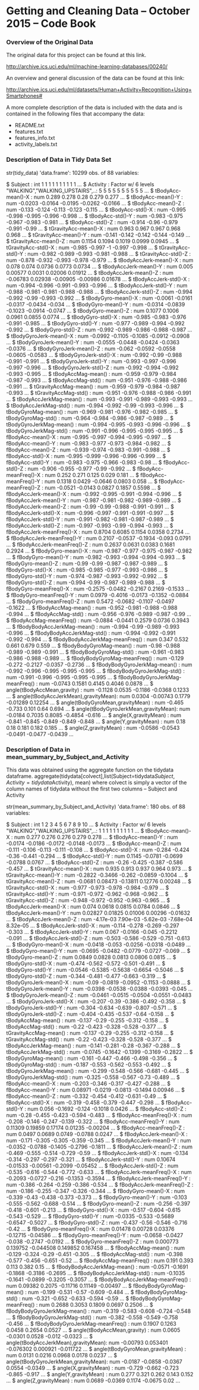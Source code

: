 # Getting and Cleaning Data – October 2015 – Code Book

### Overview of the Original Data

The original data for this project can be found at this link. 

http://archive.ics.uci.edu/ml/machine-learning-databases/00240/

An overview and general discussion of the data can be found at this link:

http://archive.ics.uci.edu/ml/datasets/Human+Activity+Recognition+Using+Smartphones#

A more complete description of the data is included with the data and is contained in the following files that accompany the data:
* README.txt
* features.txt
* features_info.txt
* activity_labels.txt

### Description of Data in Tidy Data Set

 str(tidy_data)
'data.frame':   10299 obs. of  88 variables:

 $ Subject                             : int  1 1 1 1 1 1 1 1 1 1 ...
 $ Activity                            : Factor w/ 6 levels "WALKING","WALKING_UPSTAIRS",..: 5 5 5 5 5 5 5 5 5 5 ...
 $ tBodyAcc-mean()-X                   : num  0.289 0.278 0.28 0.279 0.277 ...
 $ tBodyAcc-mean()-Y                   : num  -0.0203 -0.0164 -0.0195 -0.0262 -0.0166 ...
 $ tBodyAcc-mean()-Z                   : num  -0.133 -0.124 -0.113 -0.123 -0.115 ...
 $ tBodyAcc-std()-X                    : num  -0.995 -0.998 -0.995 -0.996 -0.998 ...
 $ tBodyAcc-std()-Y                    : num  -0.983 -0.975 -0.967 -0.983 -0.981 ...
 $ tBodyAcc-std()-Z                    : num  -0.914 -0.96 -0.979 -0.991 -0.99 ...
 $ tGravityAcc-mean()-X                : num  0.963 0.967 0.967 0.968 0.968 ...
 $ tGravityAcc-mean()-Y                : num  -0.141 -0.142 -0.142 -0.144 -0.149 ...
 $ tGravityAcc-mean()-Z                : num  0.1154 0.1094 0.1019 0.0999 0.0945 ...
 $ tGravityAcc-std()-X                 : num  -0.985 -0.997 -1 -0.997 -0.998 ...
 $ tGravityAcc-std()-Y                 : num  -0.982 -0.989 -0.993 -0.981 -0.988 ...
 $ tGravityAcc-std()-Z                 : num  -0.878 -0.932 -0.993 -0.978 -0.979 ...
 $ tBodyAccJerk-mean()-X               : num  0.078 0.074 0.0736 0.0773 0.0734 ...
 $ tBodyAccJerk-mean()-Y               : num  0.005 0.00577 0.0031 0.02006 0.01912 ...
 $ tBodyAccJerk-mean()-Z               : num  -0.06783 0.02938 -0.00905 -0.00986 0.01678 ...
 $ tBodyAccJerk-std()-X                : num  -0.994 -0.996 -0.991 -0.993 -0.996 ...
 $ tBodyAccJerk-std()-Y                : num  -0.988 -0.981 -0.981 -0.988 -0.988 ...
 $ tBodyAccJerk-std()-Z                : num  -0.994 -0.992 -0.99 -0.993 -0.992 ...
 $ tBodyGyro-mean()-X                  : num  -0.0061 -0.0161 -0.0317 -0.0434 -0.034 ...
 $ tBodyGyro-mean()-Y                  : num  -0.0314 -0.0839 -0.1023 -0.0914 -0.0747 ...
 $ tBodyGyro-mean()-Z                  : num  0.1077 0.1006 0.0961 0.0855 0.0774 ...
 $ tBodyGyro-std()-X                   : num  -0.985 -0.983 -0.976 -0.991 -0.985 ...
 $ tBodyGyro-std()-Y                   : num  -0.977 -0.989 -0.994 -0.992 -0.992 ...
 $ tBodyGyro-std()-Z                   : num  -0.992 -0.989 -0.986 -0.988 -0.987 ...
 $ tBodyGyroJerk-mean()-X              : num  -0.0992 -0.1105 -0.1085 -0.0912 -0.0908 ...
 $ tBodyGyroJerk-mean()-Y              : num  -0.0555 -0.0448 -0.0424 -0.0363 -0.0376 ...
 $ tBodyGyroJerk-mean()-Z              : num  -0.062 -0.0592 -0.0558 -0.0605 -0.0583 ...
 $ tBodyGyroJerk-std()-X               : num  -0.992 -0.99 -0.988 -0.991 -0.991 ...
 $ tBodyGyroJerk-std()-Y               : num  -0.993 -0.997 -0.996 -0.997 -0.996 ...
 $ tBodyGyroJerk-std()-Z               : num  -0.992 -0.994 -0.992 -0.993 -0.995 ...
 $ tBodyAccMag-mean()                  : num  -0.959 -0.979 -0.984 -0.987 -0.993 ...
 $ tBodyAccMag-std()                   : num  -0.951 -0.976 -0.988 -0.986 -0.991 ...
 $ tGravityAccMag-mean()               : num  -0.959 -0.979 -0.984 -0.987 -0.993 ...
 $ tGravityAccMag-std()                : num  -0.951 -0.976 -0.988 -0.986 -0.991 ...
 $ tBodyAccJerkMag-mean()              : num  -0.993 -0.991 -0.989 -0.993 -0.993 ...
 $ tBodyAccJerkMag-std()               : num  -0.994 -0.992 -0.99 -0.993 -0.996 ...
 $ tBodyGyroMag-mean()                 : num  -0.969 -0.981 -0.976 -0.982 -0.985 ...
 $ tBodyGyroMag-std()                  : num  -0.964 -0.984 -0.986 -0.987 -0.989 ...
 $ tBodyGyroJerkMag-mean()             : num  -0.994 -0.995 -0.993 -0.996 -0.996 ...
 $ tBodyGyroJerkMag-std()              : num  -0.991 -0.996 -0.995 -0.995 -0.995 ...
 $ fBodyAcc-mean()-X                   : num  -0.995 -0.997 -0.994 -0.995 -0.997 ...
 $ fBodyAcc-mean()-Y                   : num  -0.983 -0.977 -0.973 -0.984 -0.982 ...
 $ fBodyAcc-mean()-Z                   : num  -0.939 -0.974 -0.983 -0.991 -0.988 ...
 $ fBodyAcc-std()-X                    : num  -0.995 -0.999 -0.996 -0.996 -0.999 ...
 $ fBodyAcc-std()-Y                    : num  -0.983 -0.975 -0.966 -0.983 -0.98 ...
 $ fBodyAcc-std()-Z                    : num  -0.906 -0.955 -0.977 -0.99 -0.992 ...
 $ fBodyAcc-meanFreq()-X               : num  0.252 0.271 0.125 0.029 0.181 ...
 $ fBodyAcc-meanFreq()-Y               : num  0.1318 0.0429 -0.0646 0.0803 0.058 ...
 $ fBodyAcc-meanFreq()-Z               : num  -0.0521 -0.0143 0.0827 0.1857 0.5598 ...
 $ fBodyAccJerk-mean()-X               : num  -0.992 -0.995 -0.991 -0.994 -0.996 ...
 $ fBodyAccJerk-mean()-Y               : num  -0.987 -0.981 -0.982 -0.989 -0.989 ...
 $ fBodyAccJerk-mean()-Z               : num  -0.99 -0.99 -0.988 -0.991 -0.991 ...
 $ fBodyAccJerk-std()-X                : num  -0.996 -0.997 -0.991 -0.991 -0.997 ...
 $ fBodyAccJerk-std()-Y                : num  -0.991 -0.982 -0.981 -0.987 -0.989 ...
 $ fBodyAccJerk-std()-Z                : num  -0.997 -0.993 -0.99 -0.994 -0.993 ...
 $ fBodyAccJerk-meanFreq()-X           : num  0.8704 0.6085 0.1154 0.0358 0.2734 ...
 $ fBodyAccJerk-meanFreq()-Y           : num  0.2107 -0.0537 -0.1934 -0.093 0.0791 ...
 $ fBodyAccJerk-meanFreq()-Z           : num  0.2637 0.0631 0.0383 0.1681 0.2924 ...
 $ fBodyGyro-mean()-X                  : num  -0.987 -0.977 -0.975 -0.987 -0.982 ...
 $ fBodyGyro-mean()-Y                  : num  -0.982 -0.993 -0.994 -0.994 -0.993 ...
 $ fBodyGyro-mean()-Z                  : num  -0.99 -0.99 -0.987 -0.987 -0.989 ...
 $ fBodyGyro-std()-X                   : num  -0.985 -0.985 -0.977 -0.993 -0.986 ...
 $ fBodyGyro-std()-Y                   : num  -0.974 -0.987 -0.993 -0.992 -0.992 ...
 $ fBodyGyro-std()-Z                   : num  -0.994 -0.99 -0.987 -0.989 -0.988 ...
 $ fBodyGyro-meanFreq()-X              : num  -0.2575 -0.0482 -0.2167 0.2169 -0.1533 ...
 $ fBodyGyro-meanFreq()-Y              : num  0.0979 -0.4016 -0.0173 -0.1352 -0.0884 ...
 $ fBodyGyro-meanFreq()-Z              : num  0.5472 -0.0682 -0.1107 -0.0497 -0.1622 ...
 $ fBodyAccMag-mean()                  : num  -0.952 -0.981 -0.988 -0.988 -0.994 ...
 $ fBodyAccMag-std()                   : num  -0.956 -0.976 -0.989 -0.987 -0.99 ...
 $ fBodyAccMag-meanFreq()              : num  -0.0884 -0.0441 0.2579 0.0736 0.3943 ...
 $ fBodyBodyAccJerkMag-mean()          : num  -0.994 -0.99 -0.989 -0.993 -0.996 ...
 $ fBodyBodyAccJerkMag-std()           : num  -0.994 -0.992 -0.991 -0.992 -0.994 ...
 $ fBodyBodyAccJerkMag-meanFreq()      : num  0.347 0.532 0.661 0.679 0.559 ...
 $ fBodyBodyGyroMag-mean()             : num  -0.98 -0.988 -0.989 -0.989 -0.991 ...
 $ fBodyBodyGyroMag-std()              : num  -0.961 -0.983 -0.986 -0.988 -0.989 ...
 $ fBodyBodyGyroMag-meanFreq()         : num  -0.129 -0.272 -0.2127 -0.0357 -0.2736 ...
 $ fBodyBodyGyroJerkMag-mean()         : num  -0.992 -0.996 -0.995 -0.995 -0.995 ...
 $ fBodyBodyGyroJerkMag-std()          : num  -0.991 -0.996 -0.995 -0.995 -0.995 ...
 $ fBodyBodyGyroJerkMag-meanFreq()     : num  -0.0743 0.1581 0.4145 0.4046 0.0878 ...
 $ angle(tBodyAccMean,gravity)         : num  -0.1128 0.0535 -0.1186 -0.0368 0.1233 ...
 $ angle(tBodyAccJerkMean),gravityMean): num  0.0304 -0.00743 0.1779 -0.01289 0.12254 ...
 $ angle(tBodyGyroMean,gravityMean)    : num  -0.465 -0.733 0.101 0.64 0.694 ...
 $ angle(tBodyGyroJerkMean,gravityMean): num  -0.0184 0.7035 0.8085 -0.4854 -0.616 ...
 $ angle(X,gravityMean)                : num  -0.841 -0.845 -0.849 -0.849 -0.848 ...
 $ angle(Y,gravityMean)                : num  0.18 0.18 0.181 0.182 0.185 ...
 $ angle(Z,gravityMean)                : num  -0.0586 -0.0543 -0.0491 -0.0477 -0.0439 ...

### Description of Data in mean_summary_by_Subject_and_Activity

This data was obtained using the aggregate function on the tidydata dataframe. 
aggregate(tidydata[colvect],list(Subject=tidydata$Subject,Activity=tidydata$Activity), mean)
where colvect is simply a vector of the column names of tidydata without the first two columns – Subject and Activity

str(mean_summary_by_Subject_and_Activity)
'data.frame':   180 obs. of  88 variables:

 $ Subject                             : int  1 2 3 4 5 6 7 8 9 10 ...
 $ Activity                            : Factor w/ 6 levels "WALKING","WALKING_UPSTAIRS",..: 1 1 1 1 1 1 1 1 1 1 ...
 $ tBodyAcc-mean()-X                   : num  0.277 0.276 0.276 0.279 0.278 ...
 $ tBodyAcc-mean()-Y                   : num  -0.0174 -0.0186 -0.0172 -0.0148 -0.0173 ...
 $ tBodyAcc-mean()-Z                   : num  -0.111 -0.106 -0.113 -0.111 -0.108 ...
 $ tBodyAcc-std()-X                    : num  -0.284 -0.424 -0.36 -0.441 -0.294 ...
 $ tBodyAcc-std()-Y                    : num  0.1145 -0.0781 -0.0699 -0.0788 0.0767 ...
 $ tBodyAcc-std()-Z                    : num  -0.26 -0.425 -0.387 -0.586 -0.457 ...
 $ tGravityAcc-mean()-X                : num  0.935 0.913 0.937 0.964 0.973 ...
 $ tGravityAcc-mean()-Y                : num  -0.2822 -0.3466 -0.262 -0.0859 -0.1004 ...
 $ tGravityAcc-mean()-Z                : num  -0.0681 0.08473 -0.13811 0.12776 0.00248 ...
 $ tGravityAcc-std()-X                 : num  -0.977 -0.973 -0.978 -0.984 -0.979 ...
 $ tGravityAcc-std()-Y                 : num  -0.971 -0.972 -0.962 -0.968 -0.962 ...
 $ tGravityAcc-std()-Z                 : num  -0.948 -0.972 -0.952 -0.963 -0.965 ...
 $ tBodyAccJerk-mean()-X               : num  0.074 0.0618 0.0815 0.0784 0.0846 ...
 $ tBodyAccJerk-mean()-Y               : num  0.02827 0.01825 0.01006 0.00296 -0.01632 ...
 $ tBodyAccJerk-mean()-Z               : num  -4.17e-03 7.90e-03 -5.62e-03 -7.68e-04 8.32e-05 ...
 $ tBodyAccJerk-std()-X                : num  -0.114 -0.278 -0.269 -0.297 -0.303 ...
 $ tBodyAccJerk-std()-Y                : num  0.067 -0.0166 -0.045 -0.2212 -0.091 ...
 $ tBodyAccJerk-std()-Z                : num  -0.503 -0.586 -0.529 -0.751 -0.613 ...
 $ tBodyGyro-mean()-X                  : num  -0.0418 -0.053 -0.0256 -0.0318 -0.0489 ...
 $ tBodyGyro-mean()-Y                  : num  -0.0695 -0.0482 -0.0779 -0.0727 -0.069 ...
 $ tBodyGyro-mean()-Z                  : num  0.0849 0.0828 0.0813 0.0806 0.0815 ...
 $ tBodyGyro-std()-X                   : num  -0.474 -0.562 -0.572 -0.501 -0.491 ...
 $ tBodyGyro-std()-Y                   : num  -0.0546 -0.5385 -0.5638 -0.6654 -0.5046 ...
 $ tBodyGyro-std()-Z                   : num  -0.344 -0.481 -0.477 -0.663 -0.319 ...
 $ tBodyGyroJerk-mean()-X              : num  -0.09 -0.0819 -0.0952 -0.1153 -0.0888 ...
 $ tBodyGyroJerk-mean()-Y              : num  -0.0398 -0.0538 -0.0388 -0.0393 -0.045 ...
 $ tBodyGyroJerk-mean()-Z              : num  -0.0461 -0.0515 -0.0504 -0.0551 -0.0483 ...
 $ tBodyGyroJerk-std()-X               : num  -0.207 -0.39 -0.386 -0.492 -0.358 ...
 $ tBodyGyroJerk-std()-Y               : num  -0.304 -0.634 -0.639 -0.807 -0.571 ...
 $ tBodyGyroJerk-std()-Z               : num  -0.404 -0.435 -0.537 -0.64 -0.158 ...
 $ tBodyAccMag-mean()                  : num  -0.137 -0.29 -0.255 -0.312 -0.158 ...
 $ tBodyAccMag-std()                   : num  -0.22 -0.423 -0.328 -0.528 -0.377 ...
 $ tGravityAccMag-mean()               : num  -0.137 -0.29 -0.255 -0.312 -0.158 ...
 $ tGravityAccMag-std()                : num  -0.22 -0.423 -0.328 -0.528 -0.377 ...
 $ tBodyAccJerkMag-mean()              : num  -0.141 -0.281 -0.28 -0.367 -0.288 ...
 $ tBodyAccJerkMag-std()               : num  -0.0745 -0.1642 -0.1399 -0.3169 -0.2822 ...
 $ tBodyGyroMag-mean()                 : num  -0.161 -0.447 -0.466 -0.498 -0.356 ...
 $ tBodyGyroMag-std()                  : num  -0.187 -0.553 -0.562 -0.553 -0.492 ...
 $ tBodyGyroJerkMag-mean()             : num  -0.299 -0.548 -0.566 -0.681 -0.445 ...
 $ tBodyGyroJerkMag-std()              : num  -0.325 -0.558 -0.567 -0.73 -0.489 ...
 $ fBodyAcc-mean()-X                   : num  -0.203 -0.346 -0.317 -0.427 -0.288 ...
 $ fBodyAcc-mean()-Y                   : num  0.08971 -0.0219 -0.0813 -0.1494 0.00946 ...
 $ fBodyAcc-mean()-Z                   : num  -0.332 -0.454 -0.412 -0.631 -0.49 ...
 $ fBodyAcc-std()-X                    : num  -0.319 -0.458 -0.379 -0.447 -0.298 ...
 $ fBodyAcc-std()-Y                    : num  0.056 -0.1692 -0.124 -0.1018 0.0426 ...
 $ fBodyAcc-std()-Z                    : num  -0.28 -0.455 -0.423 -0.594 -0.483 ...
 $ fBodyAcc-meanFreq()-X               : num  -0.208 -0.146 -0.247 -0.139 -0.322 ...
 $ fBodyAcc-meanFreq()-Y               : num  0.11309 0.19859 0.17174 0.01235 -0.00204 ...
 $ fBodyAcc-meanFreq()-Z               : num  0.0497 0.0689 0.0749 -0.0788 0.0247 ...
 $ fBodyAccJerk-mean()-X               : num  -0.171 -0.305 -0.305 -0.359 -0.345 ...
 $ fBodyAccJerk-mean()-Y               : num  -0.0352 -0.0788 -0.1405 -0.2796 -0.1811 ...
 $ fBodyAccJerk-mean()-Z               : num  -0.469 -0.555 -0.514 -0.729 -0.59 ...
 $ fBodyAccJerk-std()-X                : num  -0.134 -0.314 -0.297 -0.297 -0.321 ...
 $ fBodyAccJerk-std()-Y                : num  0.10674 -0.01533 -0.00561 -0.2099 -0.05452 ...
 $ fBodyAccJerk-std()-Z                : num  -0.535 -0.616 -0.544 -0.772 -0.633 ...
 $ fBodyAccJerk-meanFreq()-X           : num  -0.2093 -0.0727 -0.216 -0.1353 -0.3594 ...
 $ fBodyAccJerk-meanFreq()-Y           : num  -0.386 -0.264 -0.259 -0.386 -0.534 ...
 $ fBodyAccJerk-meanFreq()-Z           : num  -0.186 -0.255 -0.347 -0.326 -0.344 ...
 $ fBodyGyro-mean()-X                  : num  -0.339 -0.43 -0.438 -0.373 -0.373 ...
 $ fBodyGyro-mean()-Y                  : num  -0.103 -0.555 -0.562 -0.688 -0.514 ...
 $ fBodyGyro-mean()-Z                  : num  -0.256 -0.397 -0.418 -0.601 -0.213 ...
 $ fBodyGyro-std()-X                   : num  -0.517 -0.604 -0.615 -0.543 -0.529 ...
 $ fBodyGyro-std()-Y                   : num  -0.0335 -0.533 -0.5689 -0.6547 -0.5027 ...
 $ fBodyGyro-std()-Z                   : num  -0.437 -0.56 -0.546 -0.716 -0.42 ...
 $ fBodyGyro-meanFreq()-X              : num  0.01478 0.00728 0.03376 -0.12715 -0.04586 ...
 $ fBodyGyro-meanFreq()-Y              : num  -0.0658 -0.0427 -0.038 -0.2747 -0.0192 ...
 $ fBodyGyro-meanFreq()-Z              : num  0.000773 0.139752 -0.044508 0.149852 0.167458 ...
 $ fBodyAccMag-mean()                  : num  -0.129 -0.324 -0.29 -0.451 -0.305 ...
 $ fBodyAccMag-std()                   : num  -0.398 -0.577 -0.456 -0.651 -0.52 ...
 $ fBodyAccMag-meanFreq()              : num  0.191 0.393 0.113 0.382 0.15 ...
 $ fBodyBodyAccJerkMag-mean()          : num  -0.0571 -0.1691 -0.1868 -0.3186 -0.2695 ...
 $ fBodyBodyAccJerkMag-std()           : num  -0.1035 -0.1641 -0.0899 -0.3205 -0.3057 ...
 $ fBodyBodyAccJerkMag-meanFreq()      : num  0.09382 0.2075 -0.11716 0.11149 -0.00497 ...
 $ fBodyBodyGyroMag-mean()             : num  -0.199 -0.531 -0.57 -0.609 -0.484 ...
 $ fBodyBodyGyroMag-std()              : num  -0.321 -0.652 -0.633 -0.594 -0.59 ...
 $ fBodyBodyGyroMag-meanFreq()         : num  0.2688 0.3053 0.1809 0.0697 0.2506 ...
 $ fBodyBodyGyroJerkMag-mean()         : num  -0.319 -0.583 -0.608 -0.724 -0.548 ...
 $ fBodyBodyGyroJerkMag-std()          : num  -0.382 -0.558 -0.549 -0.758 -0.456 ...
 $ fBodyBodyGyroJerkMag-meanFreq()     : num  0.1907 0.1263 0.0458 0.2654 0.0527 ...
 $ angle(tBodyAccMean,gravity)         : num  0.0605 -0.0301 0.0528 -0.012 -0.0323 ...
 $ angle(tBodyAccJerkMean),gravityMean): num  -0.00793 0.053401 -0.076302 0.000921 -0.011722 ...
 $ angle(tBodyGyroMean,gravityMean)    : num  0.0131 0.0216 0.0968 0.0178 0.0237 ...
 $ angle(tBodyGyroJerkMean,gravityMean): num  -0.0187 -0.0858 -0.0367 0.0554 -0.0349 ...
 $ angle(X,gravityMean)                : num  -0.729 -0.662 -0.723 -0.865 -0.917 ...
 $ angle(Y,gravityMean)                : num  0.277 0.321 0.262 0.143 0.152 ...
 $ angle(Z,gravityMean)                : num  0.0689 -0.0369 0.1174 -0.0675 0.02 ...
